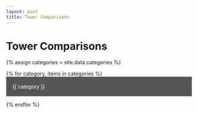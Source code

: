 ```yaml
---
layout: post
title: Tower Comparisons
---
```


<h1>Tower Comparisons</h1>

{% assign categories = site.data.categories %}

{% for category, items in categories %}
    <button class="collapsible">{{ category }}</button>
    <div class="content">
        <h2>{{ category }}</h2>
        <div class="grid-container">
            {% for item in items %}
                <div class="grid-item">
                    <a href="#" target="_blank">
                        <img src="#" alt="{{ item }}" onerror="imgError(this);">
                        <span>{{ item }}</span>
                    </a>
                </div>
            {% endfor %}
        </div>
    </div>
{% endfor %}

<script>
    var coll = document.getElementsByClassName("collapsible");
    var i;

    for (i = 0; i < coll.length; i++) {
        coll[i].addEventListener("click", function() {
            this.classList.toggle("active");
            var content = this.nextElementSibling;
            if (content.style.display === "block") {
                content.style.display = "none";
            } else {
                content.style.display = "block";
            }
        });
    }

    function imgError(image) {
        image.onerror = null;
        image.src = "#"; // Add your fallback image URL here
    }
</script>

<style>
    /* Collapsible button style */
    .collapsible {
      background-color: #555;
      color: white;
      cursor: pointer;
      padding: 18px;
      width: 100%;
      border: none;
      text-align: left;
      outline: none;
      font-size: 15px;
      transition: 0.4s;
    }

    .collapsible:active, .collapsible:hover {
        background-color: #777;
    }

    /* Content of the collapsible sections */
    .content {
        padding: 0 18px;
        display: none;
        overflow: hidden;
        background-color: #f1f1f1;
        transition: max-height 0.2s ease-out;
    }

    /* Style for grid items */
    .grid-container {
        display: grid;
        grid-template-columns: auto auto auto;
        gap: 10px;
    }

    .grid-item {
        background-color: rgba(255, 255, 255, 0.8);
        padding: 20px;
        font-size: 30px;
        text-align: center;
    }
</style>


